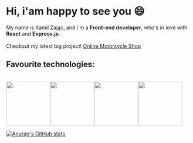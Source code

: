 <h1>Hi, i'am happy to see you 😄</h1>
My name is Kamil Zając, and i'm a <strong>Front-end developer</strong>, who's in love with <strong>React</strong> and <strong>Express.js</strong>.
<br />
<br />
Checkout my latest big project! <a href="https://motorcycleshop.herokuapp.com/">Online Motorcycle Shop</a>
<br />
<h2> Favourite technologies: </h2>
<br />
<div style="display: flex;">
<img style="height: 120px" src="https://upload.wikimedia.org/wikipedia/commons/thumb/6/61/HTML5_logo_and_wordmark.svg/1024px-HTML5_logo_and_wordmark.svg.png" />
<img style="height: 120px" src="https://upload.wikimedia.org/wikipedia/commons/thumb/d/d5/CSS3_logo_and_wordmark.svg/1200px-CSS3_logo_and_wordmark.svg.png" />
<img style="height: 120px" src="https://cykucjusz.pl/wp-content/uploads/2016/12/JavaScript.png" />
<img style="height: 120px" src="https://upload.wikimedia.org/wikipedia/commons/thumb/a/a7/React-icon.svg/240px-React-icon.svg.png" />
</div>

[![Anurag's GitHub stats](https://github-readme-stats.vercel.app/api?username=AlfaOrionis)](https://github.com/anuraghazra/github-readme-stats)

